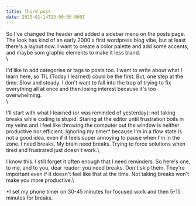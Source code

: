 ```yaml
---
title: Third post
date: 2025-01-14T23:00:00.000Z
---
```


So I've changed the header and added a sidebar menu on the posts page. The look has kind of an early 2000's first wordpress blog vibe, but at least there's a layout now. I want to create a color palette and add some accents, and maybe som graphic elements to make it less bland.\
\


I'd like to add categories or tags to posts too. I want to write about what I learn here, so TIL (Today I learned) could be the first. But, one step at the time. Slow and steady. I don't want to fall into the trap of trying to fix everything all at once and then losing interest because it's too overwhelming.\
\


I'll start with what I learned (or was reminded of yesterday): not taking breaks while coding is stupid. Staring at the editor until frustration boils in my veins and I feel like throwing the computer out the window is neither productive nor efficient. Ignoring my timer\* because I'm in a flow state is not a good idea, even if it feels super annoying to pause when I'm in the zone. I need breaks. My brain need breaks. Trying to force solutions when tired and frustrated just doesn't work.\


I know this. I still forget it often enough that I need reminders. So here's one, to me, and to you, dear reader: you need breaks. Don't skip them. They're important even if it doesn't feel like that at the time. Not taking breaks won't make you more productive.\


\*I set my phone timer on 30-45 minutes for focused work and then 5-15 minutes for breaks.
